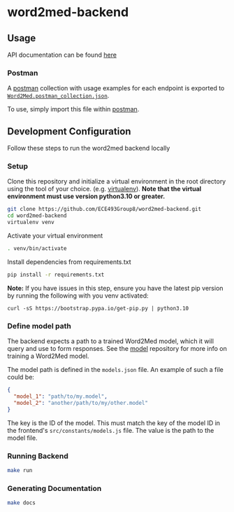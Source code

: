 # word2med-backend

## Usage

API documentation can be found [here](https://ece493group8.github.io/word2med-backend/)

### Postman

A [postman](https://www.postman.com/) collection with usage examples for each endpoint is exported to [`Word2Med.postman_collection.json`](./Word2Med.postman_collection.json).

To use, simply import this file within [postman](https://www.postman.com/).

## Development Configuration

Follow these steps to run the word2med backend locally

### Setup

Clone this repository and initialize a virtual environment in the root directory using the tool of your choice. (e.g. [virtualenv](https://virtualenv.pypa.io/en/latest/)). **Note that the virtual environment must use version python3.10 or greater.**

```bash
git clone https://github.com/ECE493Group8/word2med-backend.git
cd word2med-backend
virtualenv venv
```

Activate your virtual environment

```bash
. venv/bin/activate
```

Install dependencies from requirements.txt

```bash
pip install -r requirements.txt
```

**Note:** If you have issues in this step, ensure you have the latest pip version by running the following with you venv activated:

```
curl -sS https://bootstrap.pypa.io/get-pip.py | python3.10
```

### Define model path

The backend expects a path to a trained Word2Med model, which it will query and use to form responses. See the [model](https://github.com/ECE493Group8/model) repository for more info on training a Word2Med model.

The model path is defined in the `models.json` file. An example of such a file
could be:

```json
{
  "model_1": "path/to/my.model",
  "model_2": "another/path/to/my/other.model"
}
```

The key is the ID of the model. This must match the key of the model ID in the
frontend's `src/constants/models.js` file. The value is the path to the model
file.

### Running Backend

```bash
make run
```

### Generating Documentation

```bash
make docs
```
